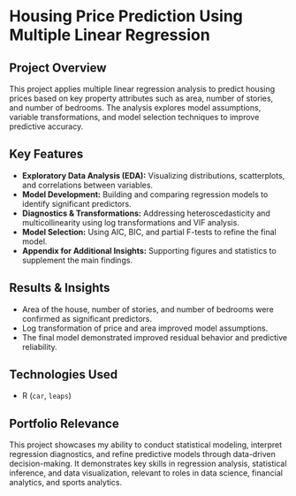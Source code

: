# **Housing Price Prediction Using Multiple Linear Regression**

## **Project Overview**
This project applies multiple linear regression analysis to predict housing prices based on key property attributes such as area, number of stories, and number of bedrooms. The analysis explores model assumptions, variable transformations, and model selection techniques to improve predictive accuracy.

## **Key Features**
- **Exploratory Data Analysis (EDA):** Visualizing distributions, scatterplots, and correlations between variables.  
- **Model Development:** Building and comparing regression models to identify significant predictors.  
- **Diagnostics & Transformations:** Addressing heteroscedasticity and multicollinearity using log transformations and VIF analysis.  
- **Model Selection:** Using AIC, BIC, and partial F-tests to refine the final model.  
- **Appendix for Additional Insights:** Supporting figures and statistics to supplement the main findings.  

## **Results & Insights**
- Area of the house, number of stories, and number of bedrooms were confirmed as significant predictors.  
- Log transformation of price and area improved model assumptions.  
- The final model demonstrated improved residual behavior and predictive reliability.  

## **Technologies Used**
- R (`car`, `leaps`)  

## **Portfolio Relevance**
This project showcases my ability to conduct statistical modeling, interpret regression diagnostics, and refine predictive models through data-driven decision-making. It demonstrates key skills in regression analysis, statistical inference, and data visualization, relevant to roles in data science, financial analytics, and sports analytics.  
